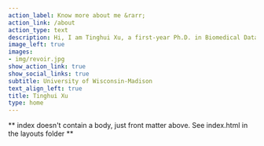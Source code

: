 ```yaml
---
action_label: Know more about me &rarr;
action_link: /about
action_type: text
description: Hi, I am Tinghui Xu, a first-year Ph.D. in Biomedical Data Science of University of Wisconsin-Madison. I achieved my Master's Degree in Statistics of UW-Madison in May and my Bachelor's Degree in Statistics in East China Normal University.
image_left: true
images:
- img/revoir.jpg
show_action_link: true
show_social_links: true
subtitle: University of Wisconsin-Madison
text_align_left: true
title: Tinghui Xu
type: home
---
```


** index doesn't contain a body, just front matter above.
See index.html in the layouts folder **
